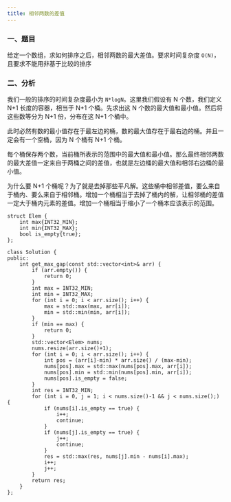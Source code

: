 ```yaml
---
title: 相邻两数的差值
---
```


### 一、题目

给定一个数组，求如何排序之后，相邻两数的最大差值。要求时间复杂度 `O(N)`，且要求不能用非基于比较的排序

### 二、分析

我们一般的排序的时间复杂度最小为 `N*logN`。这里我们假设有 N 个数，我们定义 N+1 长度的容器，相当于 N+1 个桶。先求出这 N 个数的最大值和最小值。然后将这些数等分为 N+1 份，分布在这 N+1 个桶中。

此时必然有数的最小值存在于最左边的桶，数的最大值存在于最右边的桶。并且一定会有一个空桶，因为 N 个桶有 N+1 个桶。

每个桶保存两个数，当前桶所表示的范围中的最大值和最小值。那么最终相邻两数的最大差值一定来自于两桶之间的差值，也就是左边桶的最大值和相邻右边桶的最小值。

为什么要 N+1 个桶呢？为了就是去掉那些平凡解。这些桶中相邻差值，要么来自于桶内、要么来自于相邻桶。增加一个桶相当于去掉了桶内的解，让相邻桶的差值一定大于桶内元素的差值。增加一个桶相当于缩小了一个桶本应该表示的范围。

```
struct Elem {
    int max{INT32_MIN};
    int min{INT32_MAX};
    bool is_empty{true};
};

class Solution {
public:
    int get_max_gap(const std::vector<int>& arr) {
        if (arr.empty()) {
            return 0;
        }
        int max = INT32_MIN;
        int min = INT32_MAX;
        for (int i = 0; i < arr.size(); i++) {
            max = std::max(max, arr[i]);
            min = std::min(min, arr[i]);
        }
        if (min == max) {
            return 0;
        }
        std::vector<Elem> nums;
        nums.resize(arr.size()+1);
        for (int i = 0; i < arr.size(); i++) {
            int pos = (arr[i]-min) * arr.size() / (max-min);
            nums[pos].max = std::max(nums[pos].max, arr[i]);
            nums[pos].min = std::min(nums[pos].min, arr[i]);
            nums[pos].is_empty = false;
        }
        int res = INT32_MIN;
        for (int i = 0, j = 1; i < nums.size()-1 && j < nums.size();) {
            if (nums[i].is_empty == true) {
                i++;
                continue;
            }
            if (nums[j].is_empty == true) {
                j++;
                continue;
            }
            res = std::max(res, nums[j].min - nums[i].max);
            i++;
            j++;
        }
        return res;
    }
};
```



